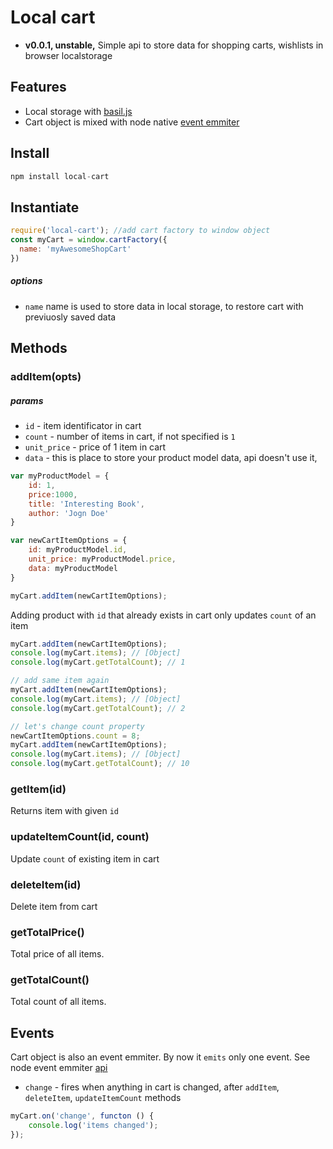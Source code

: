 # Local cart

* **v0.0.1, unstable,**
Simple api to store data for shopping carts, wishlists in browser localstorage 

## Features
* Local storage with [basil.js](https://github.com/Wisembly/basil.js?files=1)
* Cart object is mixed with node native [event emmiter](https://github.com/Gozala/events)

## Install
```js
npm install local-cart
```

## Instantiate
```js
require('local-cart'); //add cart factory to window object
const myCart = window.cartFactory({
  name: 'myAwesomeShopCart'
})
```

##### options
* `name` name is used to store data in local storage, to restore cart with previuosly saved data 

## Methods

### addItem(opts)
##### params
* `id` - item identificator in cart
* `count` - number of items in cart, if not specified is `1` 
* `unit_price` - price of 1 item in cart
* `data` - this is place to store your product model data, api doesn't use it, 
```js
var myProductModel = {
    id: 1,
    price:1000,
    title: 'Interesting Book',
    author: 'Jogn Doe'
}

var newCartItemOptions = {
    id: myProductModel.id,
    unit_price: myProductModel.price,
    data: myProductModel
}

myCart.addItem(newCartItemOptions);
```
Adding product with `id` that already exists in cart only updates `count` of an item 
```js
myCart.addItem(newCartItemOptions);
console.log(myCart.items); // [Object]
console.log(myCart.getTotalCount); // 1

// add same item again
myCart.addItem(newCartItemOptions);
console.log(myCart.items); // [Object]
console.log(myCart.getTotalCount); // 2

// let's change count property
newCartItemOptions.count = 8;
myCart.addItem(newCartItemOptions);
console.log(myCart.items); // [Object]
console.log(myCart.getTotalCount); // 10
```
### getItem(id)
Returns item with given `id`
### updateItemCount(id, count)
Update `count` of existing item in cart

### deleteItem(id)
Delete item from cart

### getTotalPrice()
Total price of all items.

### getTotalCount()
Total count of all items.

## Events
Cart object is also an event emmiter. By now it `emits` only one event. See node event emmiter [api](https://nodejs.org/api/events.html#events_events)
* `change` - fires when anything in cart is changed, after `addItem`, `deleteItem`, `updateItemCount` methods

```js
myCart.on('change', functon () {
    console.log('items changed');
});
```





